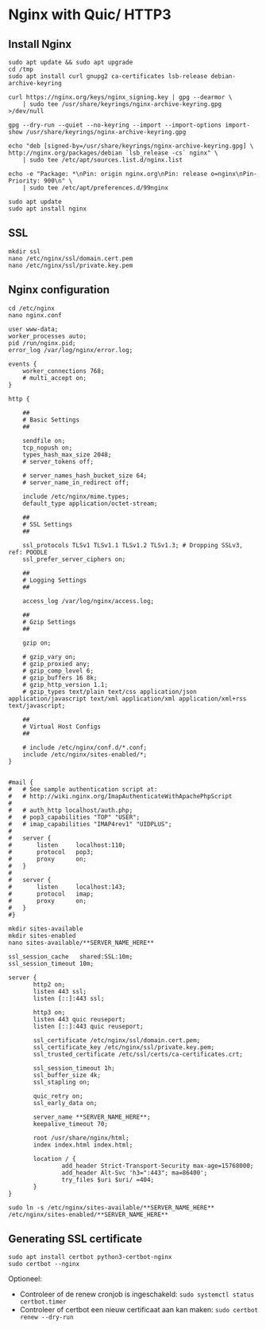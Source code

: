 # Nginx with Quic/ HTTP3

## Install Nginx

`sudo apt update && sudo apt upgrade`\
`cd /tmp`\
`sudo apt install curl gnupg2 ca-certificates lsb-release debian-archive-keyring`

```
curl https://nginx.org/keys/nginx_signing.key | gpg --dearmor \
    | sudo tee /usr/share/keyrings/nginx-archive-keyring.gpg >/dev/null
```

`gpg --dry-run --quiet --no-keyring --import --import-options import-show /usr/share/keyrings/nginx-archive-keyring.gpg`

```
echo "deb [signed-by=/usr/share/keyrings/nginx-archive-keyring.gpg] \
http://nginx.org/packages/debian `lsb_release -cs` nginx" \
    | sudo tee /etc/apt/sources.list.d/nginx.list
```

```
echo -e "Package: *\nPin: origin nginx.org\nPin: release o=nginx\nPin-Priority: 900\n" \
    | sudo tee /etc/apt/preferences.d/99nginx
```

`sudo apt update`\
`sudo apt install nginx`

## SSL

`mkdir ssl`\
`nano /etc/nginx/ssl/domain.cert.pem`\
`nano /etc/nginx/ssl/private.key.pem`

## Nginx configuration

`cd /etc/nginx`\
`nano nginx.conf`

```nginx
user www-data;
worker_processes auto;
pid /run/nginx.pid;
error_log /var/log/nginx/error.log;

events {
	worker_connections 768;
	# multi_accept on;
}

http {

	##
	# Basic Settings
	##

	sendfile on;
	tcp_nopush on;
	types_hash_max_size 2048;
	# server_tokens off;

	# server_names_hash_bucket_size 64;
	# server_name_in_redirect off;

	include /etc/nginx/mime.types;
	default_type application/octet-stream;

	##
	# SSL Settings
	##

	ssl_protocols TLSv1 TLSv1.1 TLSv1.2 TLSv1.3; # Dropping SSLv3, ref: POODLE
	ssl_prefer_server_ciphers on;

	##
	# Logging Settings
	##

	access_log /var/log/nginx/access.log;

	##
	# Gzip Settings
	##

	gzip on;

	# gzip_vary on;
	# gzip_proxied any;
	# gzip_comp_level 6;
	# gzip_buffers 16 8k;
	# gzip_http_version 1.1;
	# gzip_types text/plain text/css application/json application/javascript text/xml application/xml application/xml+rss text/javascript;

	##
	# Virtual Host Configs
	##

	# include /etc/nginx/conf.d/*.conf;
	include /etc/nginx/sites-enabled/*;
}


#mail {
#	# See sample authentication script at:
#	# http://wiki.nginx.org/ImapAuthenticateWithApachePhpScript
#
#	# auth_http localhost/auth.php;
#	# pop3_capabilities "TOP" "USER";
#	# imap_capabilities "IMAP4rev1" "UIDPLUS";
#
#	server {
#		listen     localhost:110;
#		protocol   pop3;
#		proxy      on;
#	}
#
#	server {
#		listen     localhost:143;
#		protocol   imap;
#		proxy      on;
#	}
#}
```

`mkdir sites-available`\
`mkdir sites-enabled`\
`nano sites-available/**SERVER_NAME_HERE**`

```nginx
ssl_session_cache   shared:SSL:10m;
ssl_session_timeout 10m;

server {
       http2 on;
       listen 443 ssl;
       listen [::]:443 ssl;

       http3 on;
       listen 443 quic reuseport;
       listen [::]:443 quic reuseport;

       ssl_certificate /etc/nginx/ssl/domain.cert.pem;
       ssl_certificate_key /etc/nginx/ssl/private.key.pem;
       ssl_trusted_certificate /etc/ssl/certs/ca-certificates.crt;

       ssl_session_timeout 1h;
       ssl_buffer_size 4k;
       ssl_stapling on;

       quic_retry on;
       ssl_early_data on;

       server_name **SERVER_NAME_HERE**;
       keepalive_timeout 70;

       root /usr/share/nginx/html;
       index index.html index.html;

       location / {
               add_header Strict-Transport-Security max-age=15768000;
               add_header Alt-Svc 'h3=":443"; ma=86400';
               try_files $uri $uri/ =404;
       }
}
```

`sudo ln -s /etc/nginx/sites-available/**SERVER_NAME_HERE** /etc/nginx/sites-enabled/**SERVER_NAME_HERE**`

## Generating SSL certificate
`sudo apt install certbot python3-certbot-nginx`\
`sudo certbot --nginx`

Optioneel:
- Controleer of de renew cronjob is ingeschakeld: `sudo systemctl status certbot.timer`
- Controleer of certbot een nieuw certificaat aan kan maken: `sudo certbot renew --dry-run`
